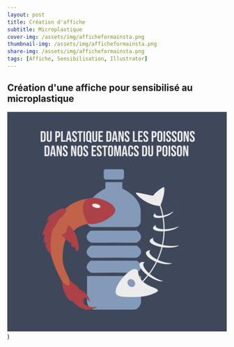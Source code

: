 ```yaml
---
layout: post
title: Création d'affiche
subtitle: Microplastique
cover-img: /assets/img/afficheformainsta.png
thumbnail-img: /assets/img/afficheformainsta.png
share-img: /assets/img/afficheformainsta.png
tags: [Affiche, Sensibilisation, Illustrator]
---
```


## Création d'une affiche pour sensibilisé au microplastique

![Affiche Scarface](https://github.com/Loeizart/Loeizart.github.io/blob/master/assets/img/afficheformainsta.png))
